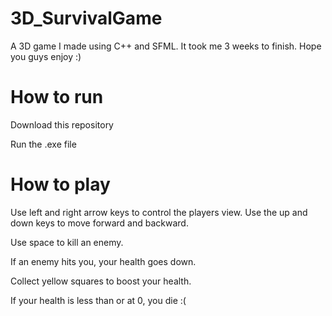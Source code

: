 # 3D_SurvivalGame
A 3D game I made using C++ and SFML. It took me 3 weeks to finish. Hope you guys enjoy :)


# How to run
Download this repository

Run the .exe file

# How to play
Use left and right arrow keys to control the players view. Use the up and down keys to move forward and backward.

Use space to kill an enemy.

If an enemy hits you, your health goes down.

Collect yellow squares to boost your health.

If your health is less than or at 0, you die :(
